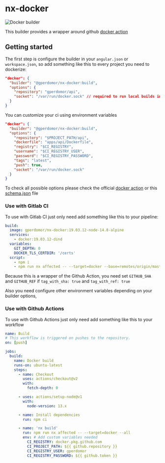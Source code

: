 # nx-docker

![Docker builder](https://github.com/gperdomor/nx-tools/workflows/Docker%20builder/badge.svg)

This builder provides a wrapper around github [docker action](https://github.com/docker/build-push-action)

## Getting started

The first step is configure the builder in your `angular.json` or `workspace.json`, so add something like this to every project you need to dockerize:

```json
"docker": {
  "builder": "@gperdomor/nx-docker:build",
  "options": {
    "repository": "gperdomor/api",
    "socket": "/var/run/docker.sock" // required to run local builds in your machine, make sure docker is running
  }
}
```

You can customize your ci using environment variables

```json
"docker": {
  "builder": "@gperdomor/nx-docker:build",
  "options": {
    "repository": "$PROJECT_PATH/api",
    "dockerfile": "apps/api/Dockerfile",
    "registry": "$CI_REGISTRY",
    "username": "$CI_REGISTRY_USER",
    "password": "$CI_REGISTRY_PASSWORD",
    "tags": "latest",
    "push": true,
    "socket": "/var/run/docker.sock"
  }
}
```

To check all possible options please check the official [docker action](https://github.com/docker/build-push-action) or this [schema.json](src/builders/nx-docker/schema.json) file

### Use with Gitlab CI

To use with Gitlab CI just only need add something like this to your pipeline:

```yml
build:
  image: gperdomor/nx-docker:19.03.12-node-14.8-alpine
  services:
    - docker:19.03.12-dind
  variables:
    GIT_DEPTH: 0
    DOCKER_TLS_CERTDIR: '/certs'
  script:
    - npm i
    - npm run nx affected -- --target=docker --base=remotes/origin/master
```

Because this is a wrapper of the Github Action, you need set `GITHUB_SHA` and `GITHUB_REF` if `tag_with_sha: true` and `tag_with_ref: true`

Also you need configure other environment variables depending on your builder options,

### Use with Github Actions

To use with Github Actions just only need add something like this to your workflow

```yml
name: Build
# This workflow is triggered on pushes to the repository.
on: [push]

jobs:
  build:
    name: Docker build
    runs-on: ubuntu-latest
    steps:
      - name: Checkout
        uses: actions/checkout@v2
        with:
          fetch-depth: 0

      - uses: actions/setup-node@v1
        with:
          node-version: 13.x

      - name: Install dependencies
        run: npm ci

      - name: 'nx build'
        run: npm run nx affected -- --target=docker --all
        env: # Add custom variables needed
          CI_REGISTRY: docker.pkg.github.com
          CI_PROJECT_PATH: ${{ github.repository }}
          CI_REGISTRY_USER: gperdomor
          CI_REGISTRY_PASSWORD: ${{ github.token }}
```
